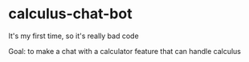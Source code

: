 # calculus-chat-bot

It's my first time, so it's really bad code

Goal: to make a chat with a calculator feature that can handle calculus
